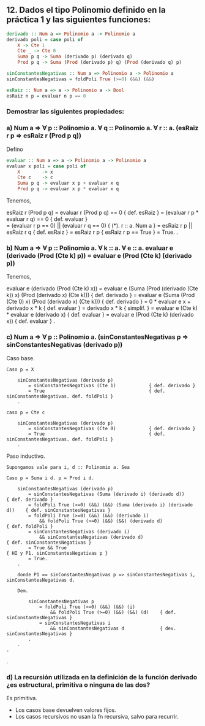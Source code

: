 ## 12. Dados el tipo Polinomio definido en la práctica 1 y las siguientes funciones:

```hs
derivado :: Num a => Polinomio a -> Polinomio a
derivado poli = case poli of
    X -> Cte 1
    Cte _ -> Cte 0
    Suma p q -> Suma (derivado p) (derivado q)
    Prod p q -> Suma (Prod (derivado p) q) (Prod (derivado q) p)

sinConstantesNegativas :: Num a => Polinomio a -> Polinomio a
sinConstantesNegativas = foldPoli True (>=0) (&&) (&&)

esRaiz :: Num a => a -> Polinomio a -> Bool
esRaiz n p = evaluar n p == 0
```

### Demostrar las siguientes propiedades:

### a) Num a => ∀ p :: Polinomio a. ∀ q :: Polinomio a. ∀ r :: a. (esRaiz r p => esRaiz r (Prod p q))

Defino

```hs
evaluar :: Num a => a -> Polinomio a -> Polinomio a
evaluar x poli = case poli of
    X        -> x 
    Cte c    -> c
    Suma p q -> evaluar x p + evaluar x q
    Prod p q -> evaluar x p * evaluar x q
```

Tenemos,

esRaiz r (Prod p q)
    = evaluar r (Prod p q) == 0                     { def. esRaiz }
    = (evaluar r p * evaluar r q) == 0               { def. evaluar }         
    = (evaluar r p == 0) || (evaluar r q == 0)      { (*). r :: a. Num a }
    = esRaiz r p || esRaiz r q                      { def. esRaiz }
    = esRaiz r p                                    { esRaiz r p == True }
    = True.
.

### b) Num a => ∀ p :: Polinomio a. ∀ k :: a. ∀ e :: a. evaluar e (derivado (Prod (Cte k) p)) = evaluar e (Prod (Cte k) (derivado p))

Tenemos,

evaluar e (derivado (Prod (Cte k) x))
    = evaluar e (Suma (Prod (derivado (Cte k)) x) 
                    (Prod (derivado x) (Cte k)))    { def. derivado }
    = evaluar e (Suma (Prod (Cte 0) x) 
                    (Prod (derivado x) (Cte k)))    { def. derivado }
    = 0 * evaluar e x + derivado x * k              { def. evaluar }
    = derivado x * k                                { simplif. }
    = evaluar e (Cte k) * evaluar e (derivado x)    { def. evaluar }
    = evaluar e (Prod (Cte k) (derivado x))         { def. evaluar }
.

### c) Num a => ∀ p :: Polinomio a. (sinConstantesNegativas p => sinConstantesNegativas (derivado p))

Caso base.

    Caso p = X

        sinConstantesNegativas (derivado p)
            = sinConstantesNegativas (Cte 1)            { def. derivado }
            = True                                      { def. sinConstantesNegativas. def. foldPoli }
        .

    caso p = Cte c

        sinConstantesNegativas (derivado p)
            = sinConstantesNegativas (Cte 0)            { def. derivado }
            = True                                      { def. sinConstantesNegativas. def. foldPoli }
        .

Paso inductivo.

    Supongamos vale para i, d :: Polinomio a. Sea 
    
    Caso p = Suma i d. p = Prod i d.

        sinConstantesNegativas (derivado p)
            = sinConstantesNegativas (Suma (derivado i) (derivado d))           { def. derivado }
            = foldPoli True (>=0) (&&) (&&) (Suma (derivado i) (derivado d))    { def. sinConstantesNegativas }
            = foldPoli True (>=0) (&&) (&&) (derivado i) 
                && foldPoli True (>=0) (&&) (&&) (derivado d)                   { def. foldPoli }
            = sinConstantesNegativas (derivado i)
                && sinConstantesNegativas (derivado d)                          { def. sinConstantesNegativas }
            = True && True                                                      { HI y P1. sinConstantesNegativas p }
            = True.
        .

        donde P1 == sinConstantesNegativas p => sinConstantesNegativas i, sinConstantesNegativas d.

        Dem.

            sinConstantesNegativas p 
                = foldPoli True (>=0) (&&) (&&) (i) 
                    && foldPoli True (>=0) (&&) (&&) (d)    { def. sinConstantesNegativas }
                = sinConstantesNegativas i 
                    && sinConstantesNegativas d             { dev. sinConstantesNegativas }
            .
        .
    .
.

### d) La recursión utilizada en la definición de la función derivado ¿es estructural, primitiva o ninguna de las dos?

Es primitiva.

- Los casos base devuelven valores fijos.
- Los casos recursivos no usan la fn recursiva, salvo para recurrir.
